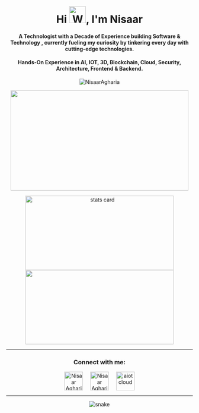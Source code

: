 <h1 align="center">Hi <img src="https://raw.githubusercontent.com/nixin72/nixin72/master/wave.gif" 
         alt="Waving hand animated gif"
         height="45"
         width="45" />, I'm Nisaar</h1>
<h4 align="center">
A Technologist with a Decade of Experience building Software & Technology , currently fueling my curiosity by tinkering every day with cutting-edge technologies.
</h4>
<h4 align="center">Hands-On Experience in AI, IOT, 3D, Blockchain, Cloud, Security, Architecture, Frontend & Backend.</h4>


<p align="center"> <img src="https://komarev.com/ghpvc/?username=NisaarAgharia&label=Profile%20views&color=brightgreen&style=flat" alt="NisaarAgharia" /> </p>
<p align="center">
<img height="270" width="480" src="https://media.giphy.com/media/f3iwJFOVOwuy7K6FFw/giphy.gif" /> </a>
</p>
<p align="center">
<img alt= "stats card" height="200px" width="400" src="https://github-readme-streak-stats.herokuapp.com?user=NisaarAgharia&theme=dark&date_format=M%20j%5B%2C%20Y%5D&ring=00FF10&currStreakLabel=FF2D2D&fire=FF2D2D&dates=01FF00">
<img height="200px" width="400" src="https://github-readme-stats.vercel.app/api?username=NisaarAgharia&count_private=true&theme=chartreuse-dark&show_icons=true" />
 </p>

<hr>

<h3 align="center">Connect with me:</h3>
<p align="center">
<a href="https://www.youtube.com/aibots" target="blank"><img align="center" src="https://img.icons8.com/fluency/48/000000/youtube-play.png" alt="Nisaar Agharia" height="50" width="50" /></a> &nbsp;&nbsp;&nbsp;
<a href="https://www.linkedin.com/in/nisaaragharia" target="blank"><img align="center" src="https://img.icons8.com/cute-clipart/64/000000/linkedin.png" alt="Nisaar Agharia" height="50" width="50" /></a>&nbsp;&nbsp;&nbsp;&nbsp;
<a href="https://www.instagram.com/ai.bots_" target="blank"><img align="center" src="https://img.icons8.com/cute-clipart/64/000000/instagram-new.png" alt="aiotcloud" height="50" width="50" /></a>
</p>

<hr>

<p align="center">
  <img src="https://github.com/ishikkkkaaaa/ishikkkkaaaa/raw/output/github-contribution-grid-snake.svg" alt="snake"></center>
</p>
